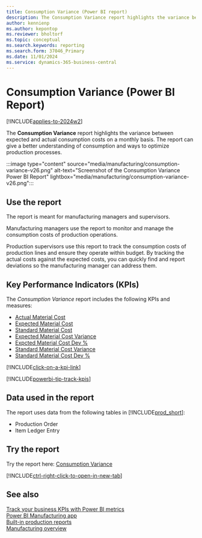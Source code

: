 ```yaml
---
title: Consumption Variance (Power BI report)
description: The Consumption Variance report highlights the variance between expected and actual consumption costs on a monthly basis.
author: kennienp
ms.author: kepontop
ms.reviewer: bholtorf
ms.topic: conceptual
ms.search.keywords: reporting
ms.search.form: 37046_Primary
ms.date: 11/01/2024
ms.service: dynamics-365-business-central
---
```


# Consumption Variance (Power BI Report)

[!INCLUDE[applies-to-2024w2](includes/applies-to-2024w2.md)]

The **Consumption Variance** report highlights the variance between expected and actual consumption costs on a monthly basis. The report can give a better understanding of consumption and ways to optimize production processes.

:::image type="content" source="media/manufacturing/consumption-variance-v26.png" alt-text="Screenshot of the Consumption Variance Power BI Report" lightbox="media/manufacturing/consumption-variance-v26.png":::

## Use the report

The report is meant for manufacturing managers and supervisors.

Manufacturing managers use the report to monitor and manage the consumption costs of production operations.

Production supervisors use this report to track the consumption costs of production lines and ensure they operate within budget. By tracking the actual costs against the expected costs, you can quickly find and report deviations so the manufacturing manager can address them.

## Key Performance Indicators (KPIs)

The *Consumption Variance* report includes the following KPIs and measures:

- [Actual Material Cost](manufacturing-powerbi-kpis.md#actual-material-cost)
- [Expected Material Cost](manufacturing-powerbi-kpis.md#expected-material-cost)
- [Standard Material Cost](manufacturing-powerbi-kpis.md#standard-material-cost)
- [Expected Material Cost Variance](manufacturing-powerbi-kpis.md#expected-material-cost-variance)
- [Expcted Material Cost Dev %](manufacturing-powerbi-kpis.md#expected-material-cost-dev-percent)
- [Standard Material Cost Variance](manufacturing-powerbi-kpis.md#standard-material-cost-variance)
- [Standard Material Cost Dev %](manufacturing-powerbi-kpis.md#standard-material-cost-dev-percent)

[!INCLUDE[click-on-a-kpi-link](includes/click-on-a-kpi-link.md)]

[!INCLUDE[powerbi-tip-track-kpis](includes/powerbi-tip-track-kpis.md)]

## Data used in the report

The report uses data from the following tables in [!INCLUDE[prod_short](includes/prod_short.md)]:

- Production Order
- Item Ledger Entry
  
## Try the report

Try the report here: [Consumption Variance](https://businesscentral.dynamics.com?page=37046)

[!INCLUDE[ctrl-right-click-to-open-in-new-tab](includes/ctrl-right-click-to-open-in-new-tab.md)]

## See also

[Track your business KPIs with Power BI metrics](track-kpis-with-power-bi-metrics.md)  
[Power BI Manufacturing app](manufacturing-powerbi-app.md)  
[Built-in production reports](production-reports.md)  
[Manufacturing overview](production-manage-manufacturing.md)
